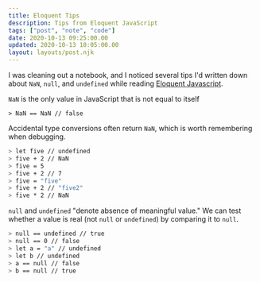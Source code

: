 ```yaml
---
title: Eloquent Tips
description: Tips from Eloquent JavaScript
tags: ["post", "note", "code"]
date: 2020-10-13 09:25:00.00
updated: 2020-10-13 10:05:00.00
layout: layouts/post.njk
---
```


I was cleaning out a notebook, and I noticed several tips I'd written down about `NaN`, `null`, and `undefined` while reading [Eloquent Javascript](https://eloquentjavascript.net/ "Eloquent JavaScriptn online edition by Marijn Haverbeke").

`NaN` is the only value in JavaScript that is not equal to itself

```console
> NaN == NaN // false
```

Accidental type conversions often return `NaN`, which is worth remembering when debugging.

```bash
> let five // undefined
> five + 2 // NaN
> five = 5
> five + 2 // 7
> five = "five"
> five + 2 // "five2"
> five * 2 // NaN
```

<!END clip>

`null` and `undefined` "denote absence of meaningful value." We can test whether a value is real (not `null` or `undefined`) by comparing it to `null`.

```bash
> null == undefined // true
> null == 0 // false
> let a = "a" // undefined
> let b // undefined
> a == null // false
> b == null // true
```
